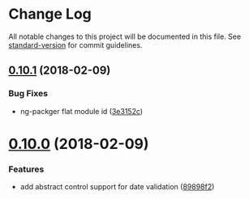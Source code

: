 # Change Log

All notable changes to this project will be documented in this file. See [standard-version](https://github.com/conventional-changelog/standard-version) for commit guidelines.

<a name="0.10.1"></a>
## [0.10.1](https://github.com/ng-validators/ng-validators/compare/v0.10.0...v0.10.1) (2018-02-09)


### Bug Fixes

* ng-packger flat module id ([3e3152c](https://github.com/ng-validators/ng-validators/commit/3e3152c))



<a name="0.10.0"></a>
# [0.10.0](https://github.com/ng-validators/ng-validators/compare/3.0.1...0.10.0) (2018-02-09)


### Features

* add abstract control support for date validation ([89898f2](https://github.com/ng-validators/ng-validators/commit/89898f2))
